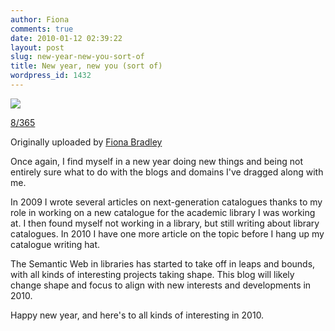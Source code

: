 ```yaml
---
author: Fiona
comments: true
date: 2010-01-12 02:39:22
layout: post
slug: new-year-new-you-sort-of
title: New year, new you (sort of)
wordpress_id: 1432
---
```






[![](http://farm3.static.flickr.com/2742/4256585276_909421071c_m.jpg)](http://www.flickr.com/photos/blisspix/4256585276/)
  


[8/365](http://www.flickr.com/photos/blisspix/4256585276/)
  

Originally uploaded by [Fiona Bradley](http://www.flickr.com/people/blisspix/)




Once again, I find myself in a new year doing new things and being not entirely sure what to do with the blogs and domains I've dragged along with me.  

  

In 2009 I wrote several articles on next-generation catalogues thanks to my role in working on a new catalogue for the academic library I was working at. I then found myself not working in a library, but still writing about library catalogues. In 2010 I have one more article on the topic before I hang up my catalogue writing hat.  

  

The Semantic Web in libraries has started to take off in leaps and bounds, with all kinds of interesting projects taking shape. This blog will likely change shape and focus to align with new interests and developments in 2010.   

  

Happy new year, and here's to all kinds of interesting in 2010.
  

